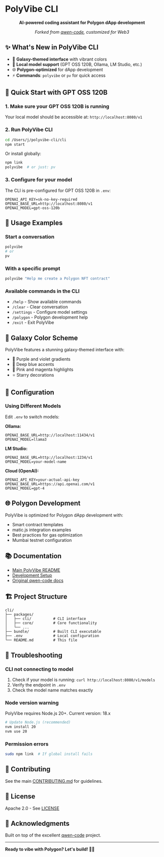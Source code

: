 # PolyVibe CLI

<div align="center">

**AI-powered coding assistant for Polygon dApp development**

*Forked from [qwen-code](https://github.com/QwenLM/qwen-code), customized for Web3*

</div>

## ✨ What's New in PolyVibe CLI

- 🎨 **Galaxy-themed interface** with vibrant colors
- 🔗 **Local model support** (GPT OSS 120B, Ollama, LM Studio, etc.)
- 🌐 **Polygon-optimized** for dApp development
- ⚡ **Commands**: `polyvibe` or `pv` for quick access

## 🚀 Quick Start with GPT OSS 120B

### 1. Make sure your GPT OSS 120B is running

Your local model should be accessible at: `http://localhost:8080/v1`

### 2. Run PolyVibe CLI

```bash
cd /Users/j/polyvibe-cli/cli
npm start
```

Or install globally:

```bash
npm link
polyvibe  # or just: pv
```

### 3. Configure for your model

The CLI is pre-configured for GPT OSS 120B in `.env`:

```env
OPENAI_API_KEY=sk-no-key-required
OPENAI_BASE_URL=http://localhost:8080/v1
OPENAI_MODEL=gpt-oss-120b
```

## 📝 Usage Examples

### Start a conversation
```bash
polyvibe
# or
pv
```

### With a specific prompt
```bash
polyvibe "Help me create a Polygon NFT contract"
```

### Available commands in the CLI
- `/help` - Show available commands
- `/clear` - Clear conversation
- `/settings` - Configure model settings
- `/polygon` - Polygon development help
- `/exit` - Exit PolyVibe

## 🎨 Galaxy Color Scheme

PolyVibe features a stunning galaxy-themed interface with:
- 💜 Purple and violet gradients
- 💙 Deep blue accents
- 💖 Pink and magenta highlights
- ⭐ Starry decorations

## 🔧 Configuration

### Using Different Models

Edit `.env` to switch models:

**Ollama:**
```env
OPENAI_BASE_URL=http://localhost:11434/v1
OPENAI_MODEL=llama3
```

**LM Studio:**
```env
OPENAI_BASE_URL=http://localhost:1234/v1
OPENAI_MODEL=your-model-name
```

**Cloud (OpenAI):**
```env
OPENAI_API_KEY=your-actual-api-key
OPENAI_BASE_URL=https://api.openai.com/v1
OPENAI_MODEL=gpt-4
```

## 🌐 Polygon Development

PolyVibe is optimized for Polygon dApp development with:
- Smart contract templates
- matic.js integration examples
- Best practices for gas optimization
- Mumbai testnet configuration

## 📚 Documentation

- [Main PolyVibe README](../README.md)
- [Development Setup](../DEVELOPMENT_SETUP.md)
- [Original qwen-code docs](https://qwenlm.github.io/qwen-code-docs/)

## 🏗️ Project Structure

```
cli/
├── packages/
│   ├── cli/          # CLI interface
│   ├── core/         # Core functionality
│   └── ...
├── bundle/           # Built CLI executable
├── .env              # Local configuration
└── README.md         # This file
```

## 🐛 Troubleshooting

### CLI not connecting to model
1. Check if your model is running: `curl http://localhost:8080/v1/models`
2. Verify the endpoint in `.env`
3. Check the model name matches exactly

### Node version warning
PolyVibe requires Node.js 20+. Current version: 18.x
```bash
# Update Node.js (recommended)
nvm install 20
nvm use 20
```

### Permission errors
```bash
sudo npm link  # If global install fails
```

## 🤝 Contributing

See the main [CONTRIBUTING.md](../CONTRIBUTING.md) for guidelines.

## 📄 License

Apache 2.0 - See [LICENSE](../LICENSE)

## 🙏 Acknowledgments

Built on top of the excellent [qwen-code](https://github.com/QwenLM/qwen-code) project.

---

**Ready to vibe with Polygon? Let's build! 🚀✨**
